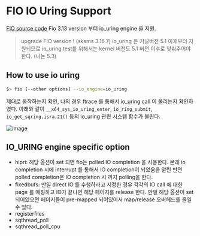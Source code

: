 # FIO IO Uring Support

[FIO source code](https://github.com/axboe/fio)
Fio 3.13 version 부터 io_uring engine 을 지원.

> upgrade FIO version ! (sksms 3.16.7)
> io_uring 은 커널버전 5.1 이후부터 지원되므로 io_uring test를 위해서는 kernel 버전도 5.1 버전 이후로 맞춰주어야 한다. (나는 5.3)


## How to use io uring
```bash
$> fio [--other options] --io_engine=io_uring 
```

제대로 동작하는지 확인, 나의 경우 ftrace 를 통해서 io_uring call 이 불리는지 확인하였다. 
아래와 같이 `__x64_sys_io_uring_enter`, `io_ring_submit`, `io_get_sqring.isra.21()` 등의 io_uring 관련 시스템 함수가 불린다.

![image](https://user-images.githubusercontent.com/18457707/66024940-2f85ce80-e530-11e9-8c7c-9a2a5686d75b.png)

## IO_URING engine specific option

- hipri: 해당 옵션이 set 되면 fio는 polled IO completion 을 사용한다. 본래 io completion 시에 interrupt 를 통해서 IO completion이 되었음을 알린 반면 polled completion은 IO completion 시 까지 polling을 한다.
- fixedbufs: 만일 direct IO 를 수행하라고 지정한 경우 각각의 IO call 에 대한 page 를 매핑하고 IO가 끝나면 해당 페이지를 release 한다. 만일 해당 옵션이 set 되어있으면 페이지들이 pre-mapped 되어있어서 map/release 오버헤드를 줄일 수 있다.
- registerfiles
- sqthread_poll
- sqthread_poll_cpu
